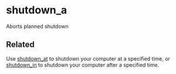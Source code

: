 # shutdown_a
Aborts planned shutdown

## Related
Use [shutdown_at](https://github.com/jonasw234/shutdown_at) to shutdown your computer at a specified time, or [shutdown_in](https://github.com/jonasw234/shutdown_in) to shutdown your computer after a specified time.
